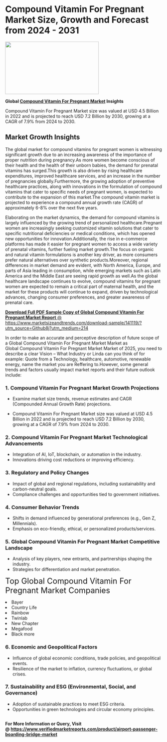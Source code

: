 <H1>Compound Vitamin For Pregnant Market Size, Growth and Forecast from 2024 - 2031</H1><img class="aligncenter size-medium wp-image-584254" src="https://thirdeyenews.in/wp-content/uploads/2024/09/Global-Market-Research-300x168.jpeg" alt="" width="300" height="168" /><p><strong>Global&nbsp;<a href="https://www.marketsizeandtrends.com/download-sample/141119/?utm_source=Github8j?utm_medium=214">Compound Vitamin For Pregnant Market</a> Insights</strong></p><p>Compound Vitamin For Pregnant Market size was valued at USD 4.5 Billion in 2022 and is projected to reach USD 7.2 Billion by 2030, growing at a CAGR of 7.9% from 2024 to 2030.</p><p><h2>Market Growth Insights</h2> <p>The global market for compound vitamins for pregnant women is witnessing significant growth due to an increasing awareness of the importance of proper nutrition during pregnancy.As more women become conscious of their health and the health of their unborn babies, the demand for prenatal vitamins has surged.This growth is also driven by rising healthcare expenditures, improved healthcare services, and an increase in the number of pregnancies globally.Furthermore, the growing adoption of preventive healthcare practices, along with innovations in the formulation of compound vitamins that cater to specific needs of pregnant women, is expected to contribute to the expansion of this market.The compound vitamin market is projected to experience a compound annual growth rate (CAGR) of approximately 6-8% over the next five years.</p> <p><a href="download_sample_link" target="_blank"></a></p> <p>Elaborating on the market dynamics, the demand for compound vitamins is largely influenced by the growing trend of personalized healthcare.Pregnant women are increasingly seeking customized vitamin solutions that cater to specific nutritional deficiencies or medical conditions, which has opened new opportunities for innovation.Additionally, the rise in e-commerce platforms has made it easier for pregnant women to access a wide variety of prenatal vitamins, further fueling market growth.The focus on organic and natural vitamin formulations is another key driver, as more consumers prefer natural alternatives over synthetic products.Moreover, regional differences in market demand are evident, with North America, Europe, and parts of Asia leading in consumption, while emerging markets such as Latin America and the Middle East are seeing rapid growth as well.As the global healthcare landscape continues to evolve, compound vitamins for pregnant women are expected to remain a critical part of maternal health, and the market for these products will continue to expand, driven by technological advances, changing consumer preferences, and greater awareness of prenatal care.</p> <p><a href="get_more_info_link" target="_blank"></p><p><span class=""><strong>Download Full PDF Sample Copy of Global Compound Vitamin For Pregnant Market Report</strong> @ <a href="https://www.marketsizeandtrends.com/download-sample/141119/?utm_source=Github8j?utm_medium=214" target="_blank">https://www.marketsizeandtrends.com/download-sample/141119/?utm_source=Github8j?utm_medium=214</a></span></p><p>In order to make an accurate and perceptive description of future scope of a Global&nbsp;Compound Vitamin For Pregnant Market Market as Global&nbsp;Compound Vitamin For Pregnant Market Market of 2025, you need to describe a clear Vision &ndash; What Industry or Linda can you think of for example: Quote from a Technology, healthcare, automotive, renewable energy, name the market you are Reffering to.However, some general trends and factors usually impact market reports and their future outlook include:</p><h3>1.&nbsp;<strong>Compound Vitamin For Pregnant Market Growth Projections</strong></h3><ul><li>Examine market size trends, revenue estimates and CAGR (Compounded Annual Growth Rate) projections.</li><li><p>Compound Vitamin For Pregnant Market size was valued at USD 4.5 Billion in 2022 and is projected to reach USD 7.2 Billion by 2030, growing at a CAGR of 7.9% from 2024 to 2030.</p></li></ul><h3>2.&nbsp;<strong>Compound Vitamin For Pregnant Market Technological Advancements</strong></h3><ul><li>Integration of AI, IoT, blockchain, or automation in the industry.</li><li>Innovations driving cost reductions or improving efficiency.</li></ul><h3>3.&nbsp;<strong>Regulatory and Policy Changes</strong></h3><ul><li>Impact of global and regional regulations, including sustainability and carbon-neutral goals.</li><li>Compliance challenges and opportunities tied to government initiatives.</li></ul><h3>4.&nbsp;<strong>Consumer Behavior Trends</strong></h3><ul><li>Shifts in demand influenced by generational preferences (e.g., Gen Z, Millennials).</li><li>Emphasis on eco-friendly, ethical, or personalized products/services.</li></ul><h3>5.&nbsp;<strong>Global Compound Vitamin For Pregnant Market Competitive Landscape</strong></h3><ul><li>Analysis of key players, new entrants, and partnerships shaping the industry.</li><li>Strategies for differentiation and market penetration.</li></ul><p data-pm-slice="1 1 []"><span style="color: inherit; font-family: inherit; font-size: 25px;">Top Global Compound Vitamin For Pregnant Market Companies</span></p><div class="" data-test-id=""><p><li>Bayer</li><li> Country Life</li><li> Rainbow</li><li> Twinlab</li><li> New Chapter</li><li> Megafood</li><li> Black more</li></p></div><h3>6.&nbsp;<strong>Economic and Geopolitical Factors</strong></h3><ul><li>Influence of global economic conditions, trade policies, and geopolitical events.</li><li>Resilience of the market to inflation, currency fluctuations, or global crises.</li></ul><h3>7.&nbsp;<strong>Sustainability and ESG (Environmental, Social, and Governance)</strong></h3><ul><li>Adoption of sustainable practices to meet ESG criteria.</li><li>Opportunities in green technologies and circular economy principles.</li></ul><h2><strong style="font-size: 14px;">For More Information or Query, Visit @&nbsp;</strong><a style="background-color: #ffffff; font-size: 14px;" href="https://www.marketsizeandtrends.com/report/compound-vitamin-for-pregnant-market/" target="_blank">https://www.verifiedmarketreports.com/product/airport-passenger-boarding-bridge-market</a></h2>